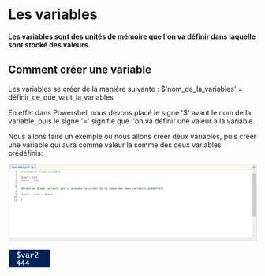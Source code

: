 # Les variables 

__Les variables sont des unités de mémoire que l'on va définir dans laquelle sont stocké des valeurs.__

## Comment créer une variable

Les variables se créer de la manière suivante : $'nom_de_la_variables' = définir_ce_que_vaut_la_variables

En effet dans Powershell nous devons placé le signe '$' avant le nom de la variable, puis le signe '=' signifie que l'on va définir une valeur à la variable.

Nous allons faire un exemple où nous allons créer deux variables, puis créer une variable qui aura comme valeur la somme des deux variables prédéfinis:

![](https://github.com/kevinguyodo/Powershell/blob/main/Image/Variables.PNG)

![](https://github.com/kevinguyodo/Powershell/blob/main/Image/var2.PNG)
